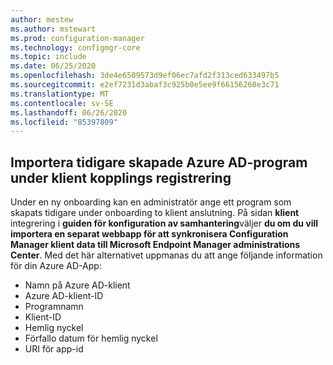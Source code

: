```yaml
---
author: mestew
ms.author: mstewart
ms.prod: configuration-manager
ms.technology: configmgr-core
ms.topic: include
ms.date: 06/25/2020
ms.openlocfilehash: 3de4e6509573d9ef06ec7afd2f313ced633497b5
ms.sourcegitcommit: e2ef7231d3abaf3c925b0e5ee9f66156260e3c71
ms.translationtype: MT
ms.contentlocale: sv-SE
ms.lasthandoff: 06/26/2020
ms.locfileid: "85397809"
---
```

## <a name="import-previously-created-azure-ad-application-during-tenant-attach-onboarding"></a><a name="bkmk_aad-app"></a>Importera tidigare skapade Azure AD-program under klient kopplings registrering

Under en ny onboarding kan en administratör ange ett program som skapats tidigare under onboarding to klient anslutning. På sidan **klient** integrering i **guiden för konfiguration av samhantering**väljer **du om du vill importera en separat webbapp för att synkronisera Configuration Manager klient data till Microsoft Endpoint Manager administrations Center**. Med det här alternativet uppmanas du att ange följande information för din Azure AD-App:
- Namn på Azure AD-klient
- Azure AD-klient-ID
- Programnamn
- Klient-ID
- Hemlig nyckel
- Förfallo datum för hemlig nyckel
- URI för app-id
